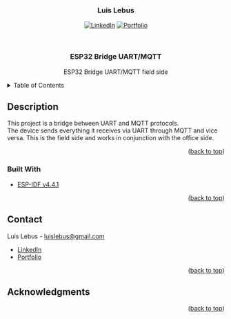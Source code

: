 <div id="top">

</div>

<!-- LOGO AND TITTLE -->
<div align="center">
  <h3 align="center">Luis Lebus</h3>

  [![LinkedIn][linkedin-shield]][linkedin-url]
  [![Portfolio][portfolio-shield]][portfolio-url]
  
  <br>
  
  <h3 align="center">ESP32 Bridge UART/MQTT</h3>
  <p align="center">ESP32 Bridge UART/MQTT field side</p>
</div>

<!-- TABLE OF CONTENTS -->
<details>
  <summary>Table of Contents</summary>
  <ol>
    <li>
      <a href="#description">Description</a>
      <ul>
        <li><a href="#built-with">Built With</a></li>
      </ul>
    </li>
    <li><a href="#contact">Contact</a></li>
    <li><a href="#acknowledgments">Acknowledgments</a></li>
  </ol>
</details>


<!-- ABOUT THE PROJECT -->
## Description

This project is a bridge between UART and MQTT protocols.
<br>
The device sends everything it receives via UART through MQTT and vice versa. This is the field side and works in conjunction with the office side.

<p align="right">(<a href="#top">back to top</a>)</p>


### Built With

* [ESP-IDF v4.4.1](https://docs.espressif.com/projects/esp-idf/en/v4.4.1/esp32/index.html)

<p align="right">(<a href="#top">back to top</a>)</p>


<!-- CONTACT -->
## Contact

Luis Lebus - luislebus@gmail.com

* [LinkedIn](https://www.linkedin.com/in/LuisLebus)
* [Portfolio](https://luislebus.github.io/portfolio)

<p align="right">(<a href="#top">back to top</a>)</p>


<!-- ACKNOWLEDGMENTS -->
## Acknowledgments

<p align="right">(<a href="#top">back to top</a>)</p>


<!-- MARKDOWN LINKS & IMAGES -->
[linkedin-shield]: https://img.shields.io/badge/LinkedIn-0077B5?style=for-the-badge&logo=linkedin&logoColor=white
[linkedin-url]: https://www.linkedin.com/in/LuisLebus
[portfolio-shield]: https://img.shields.io/badge/PORTFOLIO%20-%23323330.svg?&style=for-the-badge&logo=badges&logoColor=black&color=0000FF
[portfolio-url]: https://luislebus.github.io/portfolio